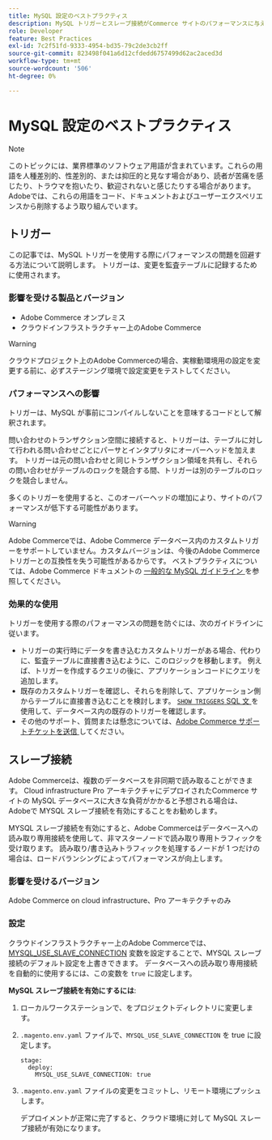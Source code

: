 ```yaml
---
title: MySQL 設定のベストプラクティス
description: MySQL トリガーとスレーブ接続がCommerce サイトのパフォーマンスに与える影響と、それらを効果的に使用する方法について説明します。
role: Developer
feature: Best Practices
exl-id: 7c2f51fd-9333-4954-bd35-79c2de3cb2ff
source-git-commit: 823498f041a6d12cfdedd6757499d62ac2aced3d
workflow-type: tm+mt
source-wordcount: '506'
ht-degree: 0%

---
```


# MySQL 設定のベストプラクティス

>[!NOTE]
>
>このトピックには、業界標準のソフトウェア用語が含まれています。これらの用語を人種差別的、性差別的、または抑圧的と見なす場合があり、読者が苦痛を感じたり、トラウマを抱いたり、歓迎されないと感じたりする場合があります。 Adobeでは、これらの用語をコード、ドキュメントおよびユーザーエクスペリエンスから削除するよう取り組んでいます。

## トリガー

この記事では、MySQL トリガーを使用する際にパフォーマンスの問題を回避する方法について説明します。 トリガーは、変更を監査テーブルに記録するために使用されます。

### 影響を受ける製品とバージョン

- Adobe Commerce オンプレミス
- クラウドインフラストラクチャー上のAdobe Commerce

>[!WARNING]
>
>クラウドプロジェクト上のAdobe Commerceの場合、実稼動環境用の設定を変更する前に、必ずステージング環境で設定変更をテストしてください。

### パフォーマンスへの影響

トリガーは、MySQL が事前にコンパイルしないことを意味するコードとして解釈されます。

問い合わせのトランザクション空間に接続すると、トリガーは、テーブルに対して行われる問い合わせごとにパーサとインタプリタにオーバーヘッドを加えます。 トリガーは元の問い合わせと同じトランザクション領域を共有し、それらの問い合わせがテーブルのロックを競合する間、トリガーは別のテーブルのロックを競合しません。

多くのトリガーを使用すると、このオーバーヘッドの増加により、サイトのパフォーマンスが低下する可能性があります。

>[!WARNING]
>
>Adobe Commerceでは、Adobe Commerce データベース内のカスタムトリガーをサポートしていません。カスタムバージョンは、今後のAdobe Commerce トリガーとの互換性を失う可能性があるからです。 ベストプラクティスについては、Adobe Commerce ドキュメントの [ 一般的な MySQL ガイドライン ](../../../installation/prerequisites/database/mysql.md) を参照してください。

### 効果的な使用

トリガーを使用する際のパフォーマンスの問題を防ぐには、次のガイドラインに従います。

- トリガーの実行時にデータを書き込むカスタムトリガーがある場合、代わりに、監査テーブルに直接書き込むように、このロジックを移動します。 例えば、トリガーを作成するクエリの後に、アプリケーションコードにクエリを追加します。
- 既存のカスタムトリガーを確認し、それらを削除して、アプリケーション側からテーブルに直接書き込むことを検討します。 [`SHOW TRIGGERS` SQL 文 ](https://dev.mysql.com/doc/refman/8.0/en/show-triggers.html) を使用して、データベース内の既存のトリガーを確認します。
- その他のサポート、質問または懸念については、[Adobe Commerce サポートチケットを送信 ](https://experienceleague.adobe.com/docs/commerce-knowledge-base/kb/help-center-guide/magento-help-center-user-guide.html?lang=ja&#submit-ticket) してください。

## スレーブ接続

Adobe Commerceは、複数のデータベースを非同期で読み取ることができます。 Cloud infrastructure Pro アーキテクチャにデプロイされたCommerce サイトの MySQL データベースに大きな負荷がかかると予想される場合は、Adobeで MYSQL スレーブ接続を有効にすることをお勧めします。

MYSQL スレーブ接続を有効にすると、Adobe Commerceはデータベースへの読み取り専用接続を使用して、非マスターノードで読み取り専用トラフィックを受け取ります。 読み取り/書き込みトラフィックを処理するノードが 1 つだけの場合は、ロードバランシングによってパフォーマンスが向上します。

### 影響を受けるバージョン

Adobe Commerce on cloud infrastructure、Pro アーキテクチャのみ

### 設定

クラウドインフラストラクチャー上のAdobe Commerceでは、[MYSQL_USE_SLAVE_CONNECTION](https://experienceleague.adobe.com/docs/commerce-cloud-service/user-guide/configure/env/stage/variables-deploy.html?lang=ja#mysql_use_slave_connection) 変数を設定することで、MYSQL スレーブ接続のデフォルト設定を上書きできます。 データベースへの読み取り専用接続を自動的に使用するには、この変数を `true` に設定します。

**MySQL スレーブ接続を有効にするには**:

1. ローカルワークステーションで、をプロジェクトディレクトリに変更します。

1. `.magento.env.yaml` ファイルで、`MYSQL_USE_SLAVE_CONNECTION` を true に設定します。

   ```
   stage:
     deploy:
       MYSQL_USE_SLAVE_CONNECTION: true
   ```

1. `.magento.env.yaml` ファイルの変更をコミットし、リモート環境にプッシュします。

   デプロイメントが正常に完了すると、クラウド環境に対して MySQL スレーブ接続が有効になります。
